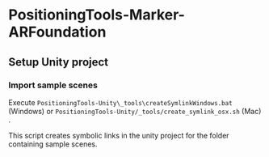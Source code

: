 # PositioningTools-Marker-ARFoundation

## Setup Unity project

### Import sample scenes

Execute `PositioningTools-Unity\_tools\createSymlinkWindows.bat` (Windows) or `PositioningTools-Unity/_tools/create_symlink_osx.sh` (Mac) .

This script creates symbolic links in the unity project for the folder containing sample scenes.
